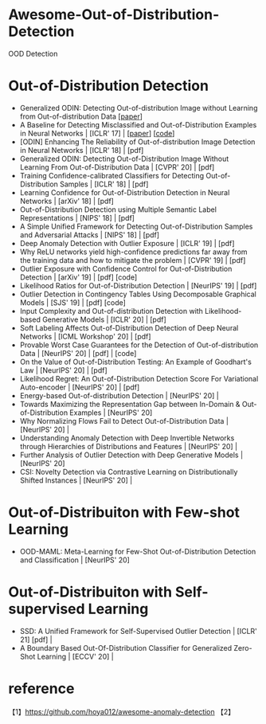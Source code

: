 # Awesome-Out-of-Distribution-Detection
OOD Detection

# Out-of-Distribution Detection 
- Generalized ODIN: Detecting Out-of-distribution Image without Learning from Out-of-distribution Data [[paper](https://openaccess.thecvf.com/content_CVPR_2020/papers/Hsu_Generalized_ODIN_Detecting_Out-of-Distribution_Image_Without_Learning_From_Out-of-Distribution_Data_CVPR_2020_paper.pdf)]
- A Baseline for Detecting Misclassified and Out-of-Distribution Examples in Neural Networks | [ICLR' 17] | [[paper]()] [[code](https://github.com/hendrycks/error-detection)] 
- [ODIN] Enhancing The Reliability of Out-of-distribution Image Detection in Neural Networks | [ICLR' 18] | [pdf]
- Generalized ODIN: Detecting Out-of-Distribution Image Without Learning From Out-of-Distribution Data | [CVPR' 20] | [pdf]
- Training Confidence-calibrated Classifiers for Detecting Out-of-Distribution Samples | [ICLR' 18] | [pdf]
- Learning Confidence for Out-of-Distribution Detection in Neural Networks | [arXiv' 18] | [pdf]
- Out-of-Distribution Detection using Multiple Semantic Label Representations | [NIPS' 18] | [pdf]
- A Simple Unified Framework for Detecting Out-of-Distribution Samples and Adversarial Attacks | [NIPS' 18] | [pdf]
- Deep Anomaly Detection with Outlier Exposure | [ICLR' 19] | [pdf]
- Why ReLU networks yield high-confidence predictions far away from the training data and how to mitigate the problem | [CVPR' 19] | [pdf]
- Outlier Exposure with Confidence Control for Out-of-Distribution Detection | [arXiv' 19] | [pdf] [code]
- Likelihood Ratios for Out-of-Distribution Detection | [NeurIPS' 19] | [pdf]
- Outlier Detection in Contingency Tables Using Decomposable Graphical Models | [SJS' 19] | [pdf] [code]
- Input Complexity and Out-of-distribution Detection with Likelihood-based Generative Models | [ICLR' 20] | [pdf]
- Soft Labeling Affects Out-of-Distribution Detection of Deep Neural Networks | [ICML Workshop' 20] | [pdf]
- Provable Worst Case Guarantees for the Detection of Out-of-distribution Data | [NeurIPS' 20] | [pdf] | [code]
- On the Value of Out-of-Distribution Testing: An Example of Goodhart's Law | [NeurIPS' 20] | [pdf]
- Likelihood Regret: An Out-of-Distribution Detection Score For Variational Auto-encoder | [NeurIPS' 20] | [pdf]
- Energy-based Out-of-distribution Detection | [NeurIPS' 20] | 
- Towards Maximizing the Representation Gap between In-Domain & Out-of-Distribution Examples | [NeurIPS' 20]
- Why Normalizing Flows Fail to Detect Out-of-Distribution Data | [NeurIPS' 20] | 
- Understanding Anomaly Detection with Deep Invertible Networks through Hierarchies of Distributions and Features | [NeurIPS' 20] |
- Further Analysis of Outlier Detection with Deep Generative Models | [NeurIPS' 20]
- CSI: Novelty Detection via Contrastive Learning on Distributionally Shifted Instances | [NeurIPS' 20] |


# Out-of-Distribuiton with Few-shot Learning
- OOD-MAML: Meta-Learning for Few-Shot Out-of-Distribution Detection and Classification | [NeurIPS' 20]

# Out-of-Distribuiton with Self-supervised Learning
- SSD: A Unified Framework for Self-Supervised Outlier Detection | [ICLR' 21] [pdf] | 
- A Boundary Based Out-Of-Distribution Classifier for Generalized Zero-Shot Learning | [ECCV' 20] | 






# reference
【1】https://github.com/hoya012/awesome-anomaly-detection
【2】





